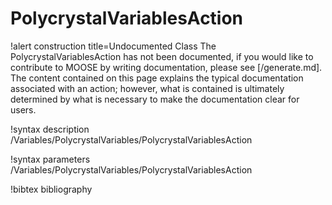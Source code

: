 <!-- MOOSE Documentation Stub: Remove this when content is added. -->

# PolycrystalVariablesAction

!alert construction title=Undocumented Class
The PolycrystalVariablesAction has not been documented, if you would like to contribute to MOOSE by writing
documentation, please see [/generate.md]. The content contained on this page explains the typical
documentation associated with an action; however, what is contained is ultimately determined by what
is necessary to make the documentation clear for users.

!syntax description /Variables/PolycrystalVariables/PolycrystalVariablesAction

!syntax parameters /Variables/PolycrystalVariables/PolycrystalVariablesAction

!bibtex bibliography
